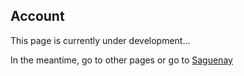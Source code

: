 ## Account

This page is currently under development...

In the meantime, go to other pages or go to [Saguenay](https://saguenay.vercel.app)
